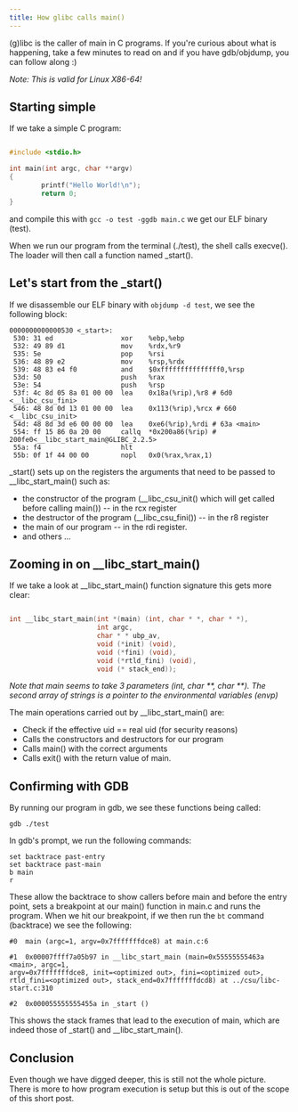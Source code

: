 ```yaml
---
title: How glibc calls main()
---
```


(g)libc is the caller of main in C programs. If you're curious about what is happening, take a few minutes to read on and if you have gdb/objdump, you can follow along :)

_Note: This is valid for Linux X86-64!_

## Starting simple

If we take a simple C program: 

```c

#include <stdio.h>

int main(int argc, char **argv)
{
		printf("Hello World!\n");
		return 0;
}

```

and compile this with ``` gcc -o test -ggdb main.c ``` we get our ELF binary (test).

When we run our program from the terminal (./test), the shell calls execve(). The loader will then call a function named \_start().

## Let's start from the \_start()

If we disassemble our ELF binary with ```objdump -d test```, we see the following block:

```
0000000000000530 <_start>:
 530: 31 ed                	xor    %ebp,%ebp				
 532: 49 89 d1             	mov    %rdx,%r9
 535: 5e                   	pop    %rsi
 536: 48 89 e2             	mov    %rsp,%rdx
 539: 48 83 e4 f0          	and    $0xfffffffffffffff0,%rsp
 53d: 50                   	push   %rax
 53e: 54                   	push   %rsp
 53f: 4c 8d 05 8a 01 00 00 	lea    0x18a(%rip),%r8 # 6d0 <__libc_csu_fini>
 546: 48 8d 0d 13 01 00 00 	lea    0x113(%rip),%rcx # 660 <__libc_csu_init>
 54d: 48 8d 3d e6 00 00 00 	lea    0xe6(%rip),%rdi # 63a <main>
 554: ff 15 86 0a 20 00		callq  *0x200a86(%rip) # 200fe0<__libc_start_main@GLIBC_2.2.5>
 55a: f4                   	hlt
 55b: 0f 1f 44 00 00       	nopl   0x0(%rax,%rax,1)
```

\_start() sets up on the registers the arguments that need to be passed to \_\_libc\_start\_main() such as:


* the constructor of the program (\_\_libc_csu_init() which will get called before calling main()) -- in the rcx register
* the destructor of the program (\_\_libc_csu_fini()) -- in the r8 register
* the main of our program -- in the rdi register.
* and others ...


## Zooming in on \_\_libc\_start\_main()



If we take a look at __libc_start_main() function signature this gets more clear:

```c

int __libc_start_main(int *(main) (int, char * *, char * *),
					  int argc,
					  char * * ubp_av,
					  void (*init) (void),
					  void (*fini) (void),
					  void (*rtld_fini) (void),
					  void (* stack_end));
```

_Note that main seems to take 3 parameters (int, char \*\*, char \*\*). The second array of strings is a pointer to the environmental variables (envp)_

The main operations carried out by __libc_start_main() are:


* Check if the effective uid == real uid (for security reasons)
* Calls the constructors and destructors for our program
* Calls main() with the correct arguments
* Calls exit() with the return value of main.

## Confirming with GDB

By running our program in gdb, we see these functions being called:

```
gdb ./test
```

In gdb's prompt, we run the following commands:

```
set backtrace past-entry
set backtrace past-main
b main
r
```
These allow the backtrace to show callers before main and before the entry point, sets a breakpoint at our main() function in main.c and runs the program. When we hit our breakpoint, if we then run the ```bt``` command (backtrace) we see the following:

```
#0  main (argc=1, argv=0x7fffffffdce8) at main.c:6

#1  0x00007ffff7a05b97 in __libc_start_main (main=0x55555555463a <main>, argc=1,
argv=0x7fffffffdce8, init=<optimized out>, fini=<optimized out>,
rtld_fini=<optimized out>, stack_end=0x7fffffffdcd8) at ../csu/libc-start.c:310

#2  0x000055555555455a in _start ()
```

This shows the stack frames that lead to the execution of main, which are indeed those of \_start() and \_\_libc\_start\_main().


## Conclusion

Even though we have digged deeper, this is still not the whole picture. There is more to how program execution is setup but this is out of the scope of this short post.












